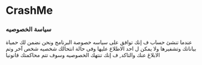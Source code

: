 # CrashMe
### سياسة الخصوصيه
عندما تنشئ حساب ف إنك توافق على سياسه خصوصة البرنامج 
ونحن نضمن لك حمياة بياناتك وتشفيرها ولا يمكن ل احد الاطلاع عليها 
وفى حالة انتحالك شخصيه شخص آخر وتم الابلاغ عنك والتاكد, ف إنك تنتهك الخصوصيه 
وسوف تتم محاكمتك قانونيا 
